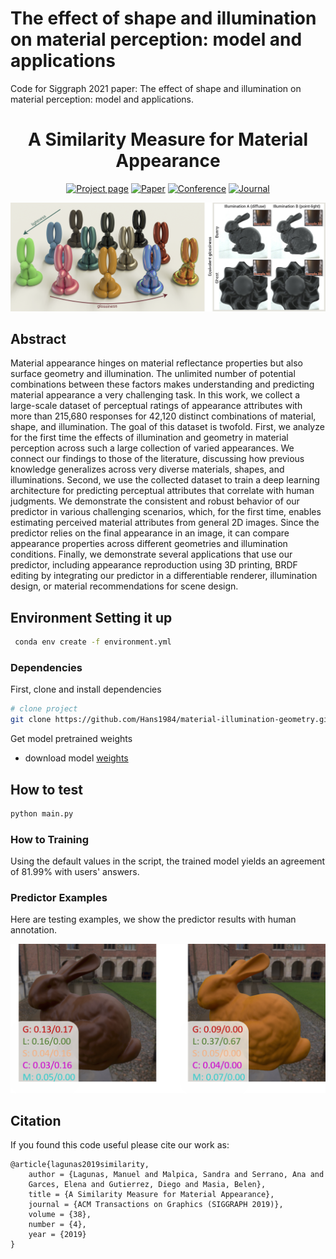 # The effect of shape and illumination on material perception: model and applications
Code for Siggraph 2021 paper: The effect of shape and illumination on material perception: model and applications.
<div align="center">  
  
# A Similarity Measure for Material Appearance   
[![Project page](https://img.shields.io/badge/-Project%20page-blue)](http://mig.mpi-inf.mpg.de/)
[![Paper](https://img.shields.io/badge/Paper-PDF-red)]()
[![Conference](https://img.shields.io/badge/SIGGRAPH-2021-green)]()
[![Journal](https://img.shields.io/badge/TOG-2021-green)]()

</div>

![alt text][teaser]

[teaser]: https://github.com/Hans1984/material-illumination-geometry/blob/main/images/teaser.png "Robots teaser"

## Abstract   
Material appearance hinges on material reflectance properties but also surface geometry and illumination. The unlimited number of potential combinations between these factors makes understanding and predicting material appearance a very challenging task. In this work, we collect a large-scale dataset of perceptual ratings of appearance attributes with more than 215,680 responses for 42,120 distinct combinations of material, shape, and illumination. The goal of this dataset is twofold. First, we analyze for the first time the effects of illumination and geometry in material perception across such a large collection of varied appearances. We connect our findings to those of the literature, discussing how previous knowledge generalizes across very diverse materials, shapes, and illuminations. Second, we use the collected dataset to train a deep learning architecture for predicting perceptual attributes that correlate with human judgments. We demonstrate the consistent and robust behavior of our predictor in various challenging scenarios, which, for the first time, enables estimating perceived material attributes from general 2D images. Since the predictor relies on the final appearance in an image, it can compare appearance properties across different geometries and illumination conditions. Finally, we demonstrate several applications that use our predictor, including appearance reproduction using 3D printing, BRDF editing by integrating our predictor in a differentiable renderer, illumination design, or material recommendations for scene design.

## Environment Setting it up   
```bash
 conda env create -f environment.yml
```

### Dependencies
First, clone and install dependencies   
```bash
# clone project   
git clone https://github.com/Hans1984/material-illumination-geometry.git      
```

Get model pretrained weights
- download model [weights](https://drive.google.com/file/d/1nEvTcSOaWxQGpS19JMyStr6NWy38Pcvm/view?usp=sharing)

## How to test
```bash
python main.py

```

### How to Training

Using the default values in the script, the trained model yields an agreement of
 81.99% with users' answers.
 

### Predictor Examples

Here are testing examples, we show the predictor results with human annotation.
<div align="center">  
<img src="images/results.png" >
</div>

## Citation   
If you found this code useful please cite our work as:
```
@article{lagunas2019similarity,
    author = {Lagunas, Manuel and Malpica, Sandra and Serrano, Ana and
    Garces, Elena and Gutierrez, Diego and Masia, Belen},
    title = {A Similarity Measure for Material Appearance},
    journal = {ACM Transactions on Graphics (SIGGRAPH 2019)},
    volume = {38},
    number = {4},
    year = {2019}
}
```   
